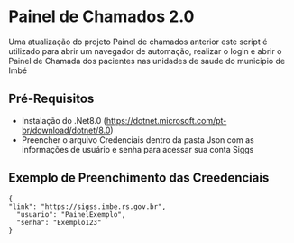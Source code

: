 # Painel de Chamados 2.0

Uma atualização do projeto Painel de chamados anterior este script é utilizado para abrir um navegador de automação, realizar o login e abrir o Painel de Chamada dos pacientes nas unidades de saude do municipio de Imbé

## Pré-Requisitos

* Instalação do .Net8.0 (https://dotnet.microsoft.com/pt-br/download/dotnet/8.0)
* Preencher o arquivo Credenciais dentro da pasta Json com as informações de usuário e senha para acessar sua conta Siggs
  
## Exemplo de Preenchimento das Creedenciais

    {
    "link": "https://sigss.imbe.rs.gov.br",
      "usuario": "PainelExemplo",
      "senha": "Exemplo123"
    }
